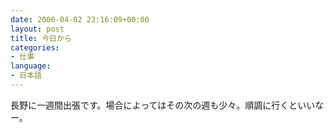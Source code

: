 ```yaml
---
date: 2006-04-02 23:16:09+00:00
layout: post
title: 今日から
categories:
- 仕事
language:
- 日本語
---
```


長野に一週間出張です。場合によってはその次の週も少々。順調に行くといいなー。
